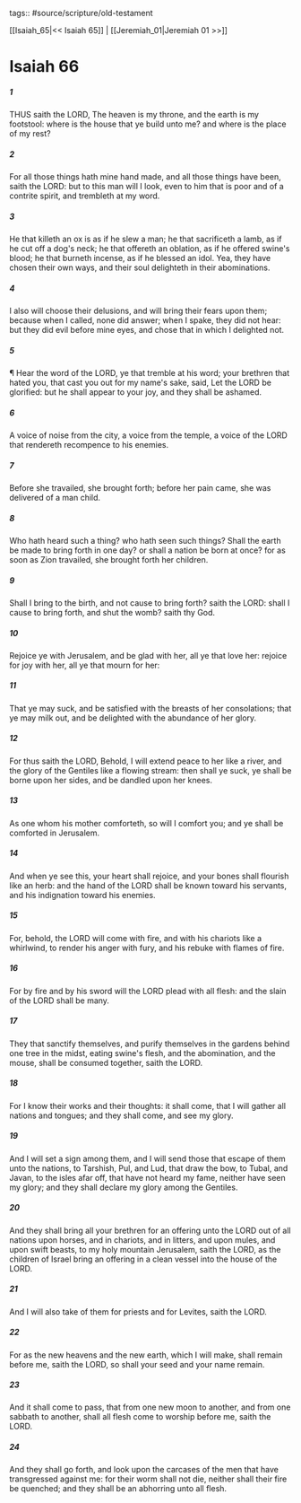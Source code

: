 tags:: #source/scripture/old-testament

[[Isaiah_65|<< Isaiah 65]] | [[Jeremiah_01|Jeremiah 01 >>]]

# Isaiah 66

##### 1

THUS saith the LORD, The heaven is my throne, and the earth is my footstool: where is the house that ye build unto me? and where is the place of my rest?

##### 2

For all those things hath mine hand made, and all those things have been, saith the LORD: but to this man will I look, even to him that is poor and of a contrite spirit, and trembleth at my word.

##### 3

He that killeth an ox is as if he slew a man; he that sacrificeth a lamb, as if he cut off a dog's neck; he that offereth an oblation, as if he offered swine's blood; he that burneth incense, as if he blessed an idol. Yea, they have chosen their own ways, and their soul delighteth in their abominations.

##### 4

I also will choose their delusions, and will bring their fears upon them; because when I called, none did answer; when I spake, they did not hear: but they did evil before mine eyes, and chose that in which I delighted not.

##### 5

¶ Hear the word of the LORD, ye that tremble at his word; your brethren that hated you, that cast you out for my name's sake, said, Let the LORD be glorified: but he shall appear to your joy, and they shall be ashamed.

##### 6

A voice of noise from the city, a voice from the temple, a voice of the LORD that rendereth recompence to his enemies.

##### 7

Before she travailed, she brought forth; before her pain came, she was delivered of a man child.

##### 8

Who hath heard such a thing? who hath seen such things? Shall the earth be made to bring forth in one day? or shall a nation be born at once? for as soon as Zion travailed, she brought forth her children.

##### 9

Shall I bring to the birth, and not cause to bring forth? saith the LORD: shall I cause to bring forth, and shut the womb? saith thy God.

##### 10

Rejoice ye with Jerusalem, and be glad with her, all ye that love her: rejoice for joy with her, all ye that mourn for her:

##### 11

That ye may suck, and be satisfied with the breasts of her consolations; that ye may milk out, and be delighted with the abundance of her glory.

##### 12

For thus saith the LORD, Behold, I will extend peace to her like a river, and the glory of the Gentiles like a flowing stream: then shall ye suck, ye shall be borne upon her sides, and be dandled upon her knees.

##### 13

As one whom his mother comforteth, so will I comfort you; and ye shall be comforted in Jerusalem.

##### 14

And when ye see this, your heart shall rejoice, and your bones shall flourish like an herb: and the hand of the LORD shall be known toward his servants, and his indignation toward his enemies.

##### 15

For, behold, the LORD will come with fire, and with his chariots like a whirlwind, to render his anger with fury, and his rebuke with flames of fire.

##### 16

For by fire and by his sword will the LORD plead with all flesh: and the slain of the LORD shall be many.

##### 17

They that sanctify themselves, and purify themselves in the gardens behind one tree in the midst, eating swine's flesh, and the abomination, and the mouse, shall be consumed together, saith the LORD.

##### 18

For I know their works and their thoughts: it shall come, that I will gather all nations and tongues; and they shall come, and see my glory.

##### 19

And I will set a sign among them, and I will send those that escape of them unto the nations, to Tarshish, Pul, and Lud, that draw the bow, to Tubal, and Javan, to the isles afar off, that have not heard my fame, neither have seen my glory; and they shall declare my glory among the Gentiles.

##### 20

And they shall bring all your brethren for an offering unto the LORD out of all nations upon horses, and in chariots, and in litters, and upon mules, and upon swift beasts, to my holy mountain Jerusalem, saith the LORD, as the children of Israel bring an offering in a clean vessel into the house of the LORD.

##### 21

And I will also take of them for priests and for Levites, saith the LORD.

##### 22

For as the new heavens and the new earth, which I will make, shall remain before me, saith the LORD, so shall your seed and your name remain.

##### 23

And it shall come to pass, that from one new moon to another, and from one sabbath to another, shall all flesh come to worship before me, saith the LORD.

##### 24

And they shall go forth, and look upon the carcases of the men that have transgressed against me: for their worm shall not die, neither shall their fire be quenched; and they shall be an abhorring unto all flesh.
